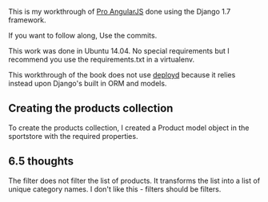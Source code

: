 This is my workthrough of [Pro AngularJS](http://www.apress.com/9781430264484) done using the Django 1.7 framework.

If you want to follow along, Use the commits.

This work was done in Ubuntu 14.04. No special requirements but I recommend you use the requirements.txt in a virtualenv.

This workthrough of the book does not use [deployd](http://deployd.com/) because it relies instead upon Django's built in ORM and models.

## Creating the products collection
To create the products collection, I created a Product model object in the sportstore with the required properties.

## 6.5 thoughts
The filter does not filter the list of products. It transforms the list into a list of unique category names. I don't like this - filters should be filters.

